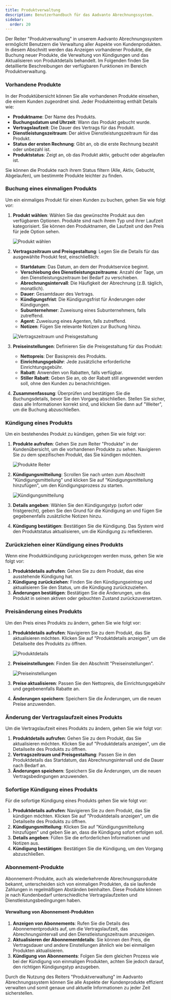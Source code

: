 ```yaml
---
title: Produktverwaltung
description: Benutzerhandbuch für das Aadvanto Abrechnungssystem.
sidebar:
  order: 20
---
```


Der Reiter "Produktverwaltung" in unserem Aadvanto Abrechnungssystem ermöglicht Benutzern die Verwaltung aller Aspekte von Kundenprodukten. In diesem Abschnitt werden das Anzeigen vorhandener Produkte, die Buchung neuer Produkte, die Verwaltung von Kündigungen und das Aktualisieren von Produktdetails behandelt. Im Folgenden finden Sie detaillierte Beschreibungen der verfügbaren Funktionen im Bereich Produktverwaltung.

### Vorhandene Produkte

In der Produktübersicht können Sie alle vorhandenen Produkte einsehen, die einem Kunden zugeordnet sind. Jeder Produkteintrag enthält Details wie:

- **Produktname**: Der Name des Produkts.
- **Buchungsdatum und Uhrzeit**: Wann das Produkt gebucht wurde.
- **Vertragslaufzeit**: Die Dauer des Vertrags für das Produkt.
- **Dienstleistungszeitraum**: Der aktive Dienstleistungszeitraum für das Produkt.
- **Status der ersten Rechnung**: Gibt an, ob die erste Rechnung bezahlt oder unbezahl ist.
- **Produktstatus**: Zeigt an, ob das Produkt aktiv, gebucht oder abgelaufen ist.

Sie können die Produkte nach ihrem Status filtern (Alle, Aktiv, Gebucht, Abgelaufen), um bestimmte Produkte leichter zu finden.

### Buchung eines einmaligen Produkts

Um ein einmaliges Produkt für einen Kunden zu buchen, gehen Sie wie folgt vor:

1. **Produkt wählen**: Wählen Sie das gewünschte Produkt aus den verfügbaren Optionen. Produkte sind nach ihrem Typ und ihrer Laufzeit kategorisiert. Sie können den Produktnamen, die Laufzeit und den Preis für jede Option sehen.

   ![Produkt wählen](../../../../assets/bookingaproduct.gif)

2. **Vertragszeitraum und Preisgestaltung**: Legen Sie die Details für das ausgewählte Produkt fest, einschließlich:
   - **Startdatum**: Das Datum, an dem der Produktservice beginnt.
   - **Verschiebung des Dienstleistungszeitraums**: Anzahl der Tage, um den Dienstleistungszeitraum bei Bedarf zu verschieben.
   - **Abrechnungsintervall**: Die Häufigkeit der Abrechnung (z.B. täglich, monatlich).
   - **Dauer**: Gesamtdauer des Vertrags.
   - **Kündigungsfrist**: Die Kündigungsfrist für Änderungen oder Kündigungen.
   - **Subunternehmer**: Zuweisung eines Subunternehmers, falls zutreffend.
   - **Agent**: Zuweisung eines Agenten, falls zutreffend.
   - **Notizen**: Fügen Sie relevante Notizen zur Buchung hinzu.

   ![Vertragszeitraum und Preisgestaltung](../../../../assets/timelineandpricing.png)

3. **Preiseinstellungen**: Definieren Sie die Preisgestaltung für das Produkt:
   - **Nettopreis**: Der Basispreis des Produkts.
   - **Einrichtungsgebühr**: Jede zusätzliche erforderliche Einrichtungsgebühr.
   - **Rabatt**: Anwenden von Rabatten, falls verfügbar.
   - **Stiller Rabatt**: Geben Sie an, ob der Rabatt still angewendet werden soll, ohne den Kunden zu benachrichtigen.

4. **Zusammenfassung**: Überprüfen und bestätigen Sie die Buchungsdetails, bevor Sie den Vorgang abschließen. Stellen Sie sicher, dass alle Informationen korrekt sind, und klicken Sie dann auf "Weiter", um die Buchung abzuschließen.

### Kündigung eines Produkts

Um ein bestehendes Produkt zu kündigen, gehen Sie wie folgt vor:

1. **Produkte aufrufen**: Gehen Sie zum Reiter "Produkte" in der Kundenübersicht, um die vorhandenen Produkte zu sehen. Navigieren Sie zu dem spezifischen Produkt, das Sie kündigen möchten.

   ![Produkte Reiter](../../../../assets/cancelling.gif)

2. **Kündigungsmitteilung**: Scrollen Sie nach unten zum Abschnitt "Kündigungsmitteilung" und klicken Sie auf "Kündigungsmitteilung hinzufügen", um den Kündigungsprozess zu starten.

   ![Kündigungsmitteilung](../../../../assets/termination.png)

3. **Details angeben**: Wählen Sie den Kündigungstyp (sofort oder fristgerecht), geben Sie den Grund für die Kündigung an und fügen Sie gegebenenfalls zusätzliche Notizen hinzu.

4. **Kündigung bestätigen**: Bestätigen Sie die Kündigung. Das System wird den Produktstatus aktualisieren, um die Kündigung zu reflektieren.

### Zurückziehen einer Kündigung eines Produkts

Wenn eine Produktkündigung zurückgezogen werden muss, gehen Sie wie folgt vor:

1. **Produktdetails aufrufen**: Gehen Sie zu dem Produkt, das eine ausstehende Kündigung hat.
2. **Kündigung zurückziehen**: Finden Sie den Kündigungseintrag und aktualisieren Sie den Status, um die Kündigung zurückzuziehen.
3. **Änderungen bestätigen**: Bestätigen Sie die Änderungen, um das Produkt in seinen aktiven oder gebuchten Zustand zurückzuversetzen.

### Preisänderung eines Produkts

Um den Preis eines Produkts zu ändern, gehen Sie wie folgt vor:

1. **Produktdetails aufrufen**: Navigieren Sie zu dem Produkt, das Sie aktualisieren möchten. Klicken Sie auf "Produktdetails anzeigen", um die Detailseite des Produkts zu öffnen.

   ![Produktdetails](../../../../assets/productdetails.gif)

2. **Preiseinstellungen**: Finden Sie den Abschnitt "Preiseinstellungen".

   ![Preiseinstellungen](../../../../assets/price.png)

3. **Preise aktualisieren**: Passen Sie den Nettopreis, die Einrichtungsgebühr und gegebenenfalls Rabatte an.
4. **Änderungen speichern**: Speichern Sie die Änderungen, um die neuen Preise anzuwenden.

### Änderung der Vertragslaufzeit eines Produkts

Um die Vertragslaufzeit eines Produkts zu ändern, gehen Sie wie folgt vor:

1. **Produktdetails aufrufen**: Gehen Sie zu dem Produkt, das Sie aktualisieren möchten. Klicken Sie auf "Produktdetails anzeigen", um die Detailseite des Produkts zu öffnen.
2. **Vertragszeitraum und Preisgestaltung**: Passen Sie in den Produktdetails das Startdatum, das Abrechnungsintervall und die Dauer nach Bedarf an.
3. **Änderungen speichern**: Speichern Sie die Änderungen, um die neuen Vertragsbedingungen anzuwenden.

### Sofortige Kündigung eines Produkts

Für die sofortige Kündigung eines Produkts gehen Sie wie folgt vor:

1. **Produktdetails aufrufen**: Navigieren Sie zu dem Produkt, das Sie kündigen möchten. Klicken Sie auf "Produktdetails anzeigen", um die Detailseite des Produkts zu öffnen.
2. **Kündigungsmitteilung**: Klicken Sie auf "Kündigungsmitteilung hinzufügen" und geben Sie an, dass die Kündigung sofort erfolgen soll.
3. **Details angeben**: Füllen Sie die erforderlichen Informationen und Notizen aus.
4. **Kündigung bestätigen**: Bestätigen Sie die Kündigung, um den Vorgang abzuschließen.

### Abonnement-Produkte

Abonnement-Produkte, auch als wiederkehrende Abrechnungsprodukte bekannt, unterscheiden sich von einmaligen Produkten, da sie laufende Zahlungen in regelmäßigen Abständen beinhalten. Diese Produkte können je nach Kundenbedarf unterschiedliche Vertragslaufzeiten und Dienstleistungsbedingungen haben.

#### Verwaltung von Abonnement-Produkten

1. **Anzeigen von Abonnements**: Rufen Sie die Details des Abonnementprodukts auf, um die Vertragslaufzeit, das Abrechnungsintervall und den Dienstleistungszeitraum anzuzeigen.
2. **Aktualisieren der Abonnementdetails**: Sie können den Preis, die Vertragsdauer und andere Einstellungen ähnlich wie bei einmaligen Produkten aktualisieren.
3. **Kündigung von Abonnements**: Folgen Sie dem gleichen Prozess wie bei der Kündigung von einmaligen Produkten, achten Sie jedoch darauf, den richtigen Kündigungstyp anzugeben.

Durch die Nutzung des Reiters "Produktverwaltung" im Aadvanto Abrechnungssystem können Sie alle Aspekte der Kundenprodukte effizient verwalten und somit genaue und aktuelle Informationen zu jeder Zeit sicherstellen.
